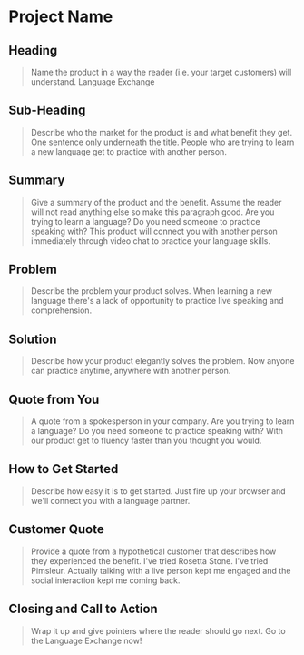 # Project Name #

<!-- 
> This material was originally posted [here](http://www.quora.com/What-is-Amazons-approach-to-product-development-and-product-management). It is reproduced here for posterities sake.

There is an approach called "working backwards" that is widely used at Amazon. They work backwards from the customer, rather than starting with an idea for a product and trying to bolt customers onto it. While working backwards can be applied to any specific product decision, using this approach is especially important when developing new products or features.

For new initiatives a product manager typically starts by writing an internal press release announcing the finished product. The target audience for the press release is the new/updated product's customers, which can be retail customers or internal users of a tool or technology. Internal press releases are centered around the customer problem, how current solutions (internal or external) fail, and how the new product will blow away existing solutions.

If the benefits listed don't sound very interesting or exciting to customers, then perhaps they're not (and shouldn't be built). Instead, the product manager should keep iterating on the press release until they've come up with benefits that actually sound like benefits. Iterating on a press release is a lot less expensive than iterating on the product itself (and quicker!).

If the press release is more than a page and a half, it is probably too long. Keep it simple. 3-4 sentences for most paragraphs. Cut out the fat. Don't make it into a spec. You can accompany the press release with a FAQ that answers all of the other business or execution questions so the press release can stay focused on what the customer gets. My rule of thumb is that if the press release is hard to write, then the product is probably going to suck. Keep working at it until the outline for each paragraph flows. 

Oh, and I also like to write press-releases in what I call "Oprah-speak" for mainstream consumer products. Imagine you're sitting on Oprah's couch and have just explained the product to her, and then you listen as she explains it to her audience. That's "Oprah-speak", not "Geek-speak".

Once the project moves into development, the press release can be used as a touchstone; a guiding light. The product team can ask themselves, "Are we building what is in the press release?" If they find they're spending time building things that aren't in the press release (overbuilding), they need to ask themselves why. This keeps product development focused on achieving the customer benefits and not building extraneous stuff that takes longer to build, takes resources to maintain, and doesn't provide real customer benefit (at least not enough to warrant inclusion in the press release).
 -->
 
## Heading ##
  > Name the product in a way the reader (i.e. your target customers) will understand.
  Language Exchange

## Sub-Heading ##
  > Describe who the market for the product is and what benefit they get. One sentence only underneath the title.
  People who are trying to learn a new language get to practice with another person.

## Summary ##
  > Give a summary of the product and the benefit. Assume the reader will not read anything else so make this paragraph good.
  Are you trying to learn a language? Do you need someone to practice speaking with? This product will connect you with another person
  immediately through video chat to practice your language skills.

## Problem ##
  > Describe the problem your product solves.
  When learning a new language there's a lack of opportunity to practice live speaking and comprehension.

## Solution ##
  > Describe how your product elegantly solves the problem.
  Now anyone can practice anytime, anywhere with another person.

## Quote from You ##
  > A quote from a spokesperson in your company.
  Are you trying to learn a language? Do you need someone to practice speaking with? With our product get to fluency faster than you thought you would.

## How to Get Started ##
  > Describe how easy it is to get started.
  Just fire up your browser and we'll connect you with a language partner.

## Customer Quote ##
  > Provide a quote from a hypothetical customer that describes how they experienced the benefit.
  I've tried Rosetta Stone. I've tried Pimsleur. Actually talking with a live person kept me engaged and the social interaction kept me coming back.

## Closing and Call to Action ##
  > Wrap it up and give pointers where the reader should go next.
  Go to the Language Exchange now!